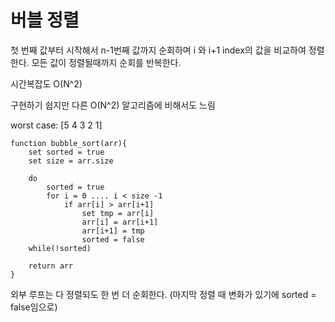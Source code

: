 # 버블 정렬

첫 번째 값부터 시작해서 n-1번째 값까지 순회하며 i 와 i+1 index의 값을 비교하여 정렬한다. 모든 값이 정렬될때까지 순회를 반복한다.

시간복잡도 O(N^2)

구현하기 쉽지만 다른 O(N^2) 알고리즘에 비해서도 느림

worst case: [5 4 3 2 1]

```pseudo
function bubble_sort(arr){
    set sorted = true
    set size = arr.size

    do
        sorted = true
        for i = 0 .... i < size -1
            if arr[i] > arr[i+1]
                set tmp = arr[i]
                arr[i] = arr[i+1]
                arr[i+1] = tmp
                sorted = false
    while(!sorted)

    return arr
}
```

외부 루프는 다 정렬되도 한 번 더 순회한다. (마지막 정렬 때 변화가 있기에 sorted = false임으로)